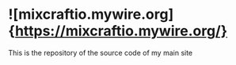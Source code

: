 # ![mixcraftio.mywire.org]{https://mixcraftio.mywire.org/}
This is the repository of the source code of my main site
